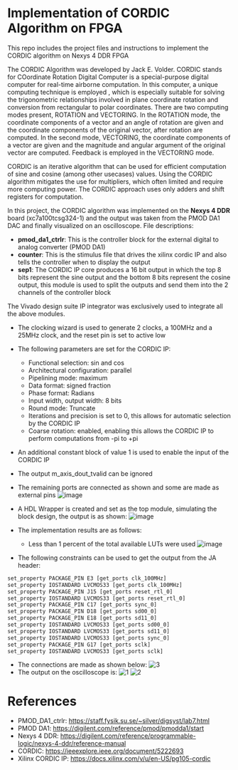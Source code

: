 # Implementation of CORDIC Algorithm on FPGA
This repo includes the project files and instructions to implement the CORDIC algorithm on Nexys 4 DDR FPGA

The CORDIC Algorithm was developed by Jack E. Volder. CORDIC stands for COordinate Rotation Digital Computer is a special-purpose digital computer for real-time airborne computation. In this computer, a unique computing technique is employed , which is especially suitable for solving the trigonometric relationships involved in plane coordinate rotation and conversion from rectangular to polar coordinates. There are two computing modes present, ROTATION and VECTORING. In the ROTATION mode, the coordinate components of a vector and an angle of rotation are given and the coordinate components of the original vector, after rotation are computed. In the second mode, VECTORING, the coordinate components of a vector are given and the magnitude and angular argument of the original vector are computed. Feedback is employed in the VECTORING mode.

CORDIC is an iterative algorithm that can be used for efficient computation of sine and cosine (among other usecases) values. Using the CORDIC algorithm mitigates the use for multipliers, which often limited and require more computing power. The CORDIC approach uses only adders and shift registers for computation.

In this project, the CORDIC algorithm was implemented on the **Nexys 4 DDR** board (xc7a100tcsg324-1) and the output was taken from the PMOD DA1 DAC and finally visualized on an oscilloscope.
File descriptions:

- **pmod_da1_ctrlr**: This is the controller block for the external digital to analog converter (PMOD DA1)
- **counter**: This is the stimulus file that drives the xilinx cordic IP and also tells the controller when to display the output
- **sep1**: The CORDIC IP core produces a 16 bit output in which the top 8 bits represent the sine output and the bottom 8 bits represent the cosine output, this module is used to split the outputs and send them into the 2 channels of the controller block

The Vivado design suite IP integrator was exclusively used to integrate all the above modules. 
- The clocking wizard is used to generate 2 clocks, a 100MHz and a 25MHz clock, and the reset pin is set to active low
- The following parameters are set for the CORDIC IP:
  - Functional selection: sin and cos
  - Architectural configuration: parallel
  - Pipelining mode: maximum
  - Data format: signed fraction
  - Phase format: Radians
  - Input width, output width: 8 bits
  - Round mode: Truncate
  - Iterations and precision is set to 0, this allows for automatic selection by the CORDIC IP
  - Coarse rotation: enabled, enabling this allows the CORDIC IP to perform computations from -pi to +pi
- An additional constant block of value 1 is used to enable the input of the CORDIC IP
- The output m_axis_dout_tvalid can be ignored
- The remaining ports are connected as shown and some are made as external pins
![image](https://github.com/HarshaPraneeth8/cordic_fpga/assets/72025415/381a2aa6-80cc-4642-8a36-a03f61c2d0dc)

- A HDL Wrapper is created and set as the top module, simulating the block design, the output is as shown:
![image](https://github.com/HarshaPraneeth8/cordic_fpga/assets/72025415/84cba5ef-3642-4e58-9e61-d0d071331211)

- The implementation results are as follows:
  - Less than 1 percent of the total available LUTs were used
![image](https://github.com/HarshaPraneeth8/cordic_fpga/assets/72025415/57abfdf7-88dd-4c24-8cd1-13506d4ed361)

- The following constraints can be used to get the output from the JA header:

```python
set_property PACKAGE_PIN E3 [get_ports clk_100MHz]
set_property IOSTANDARD LVCMOS33 [get_ports clk_100MHz]
set_property PACKAGE_PIN J15 [get_ports reset_rtl_0]
set_property IOSTANDARD LVCMOS33 [get_ports reset_rtl_0]
set_property PACKAGE_PIN C17 [get_ports sync_0]
set_property PACKAGE_PIN D18 [get_ports sd00_0]
set_property PACKAGE_PIN E18 [get_ports sd11_0]
set_property IOSTANDARD LVCMOS33 [get_ports sd00_0]
set_property IOSTANDARD LVCMOS33 [get_ports sd11_0]
set_property IOSTANDARD LVCMOS33 [get_ports sync_0]
set_property PACKAGE_PIN G17 [get_ports sclk]
set_property IOSTANDARD LVCMOS33 [get_ports sclk]
```
- The connections are made as shown below:
![3](https://github.com/HarshaPraneeth8/cordic_fpga/assets/72025415/5487ed13-d428-4187-bd2d-2647bebc2cd2)
- The output on the oscilloscope is:
![1](https://github.com/HarshaPraneeth8/cordic_fpga/assets/72025415/4f56da2a-69ba-486c-a215-cb115c9e9b1e)
![2](https://github.com/HarshaPraneeth8/cordic_fpga/assets/72025415/6ac67149-ddc9-4614-a527-cc8140ab36d3)



# References
- PMOD_DA1_ctrlr: https://staff.fysik.su.se/~silver/digsyst/lab7.html
- PMOD DA1: https://digilent.com/reference/pmod/pmodda1/start
- Nexys 4 DDR: https://digilent.com/reference/programmable-logic/nexys-4-ddr/reference-manual
- CORDIC: https://ieeexplore.ieee.org/document/5222693
- Xilinx CORDIC IP: https://docs.xilinx.com/v/u/en-US/pg105-cordic
